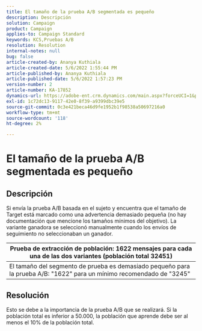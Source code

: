 ```yaml
---
title: El tamaño de la prueba A/B segmentada es pequeño
description: Descripción
solution: Campaign
product: Campaign
applies-to: Campaign Standard
keywords: KCS,Pruebas A/B
resolution: Resolution
internal-notes: null
bug: false
article-created-by: Ananya Kuthiala
article-created-date: 5/6/2022 1:55:44 PM
article-published-by: Ananya Kuthiala
article-published-date: 5/6/2022 1:57:23 PM
version-number: 2
article-number: KA-17852
dynamics-url: https://adobe-ent.crm.dynamics.com/main.aspx?forceUCI=1&pagetype=entityrecord&etn=knowledgearticle&id=6720ed34-44cd-ec11-a7b5-0022480b639b
exl-id: 1c72dc13-9117-42e0-8f39-a9399dbc39e5
source-git-commit: 0c3e421beca46d9fe1952b1f98538a50697216a0
workflow-type: tm+mt
source-wordcount: '118'
ht-degree: 2%

---
```


# El tamaño de la prueba A/B segmentada es pequeño

## Descripción


Si envía la prueba A/B basada en el sujeto y encuentra que el tamaño de Target está marcado como una advertencia demasiado pequeña (no hay documentación que mencione los tamaños mínimos del objetivo). La variante ganadora se seleccionó manualmente cuando los envíos de seguimiento no seleccionaban un ganador.




| Prueba de extracción de población: 1622 mensajes para cada una de las dos variantes (población total 32451) |
| --- |
| El tamaño del segmento de prueba es demasiado pequeño para la prueba A/B: &quot;1622&quot; para un mínimo recomendado de &quot;3245&quot; |



## Resolución


Esto se debe a la importancia de la prueba A/B que se realizará. Si la población total es inferior a 50.000, la población que aprende debe ser al menos el 10% de la población total.
